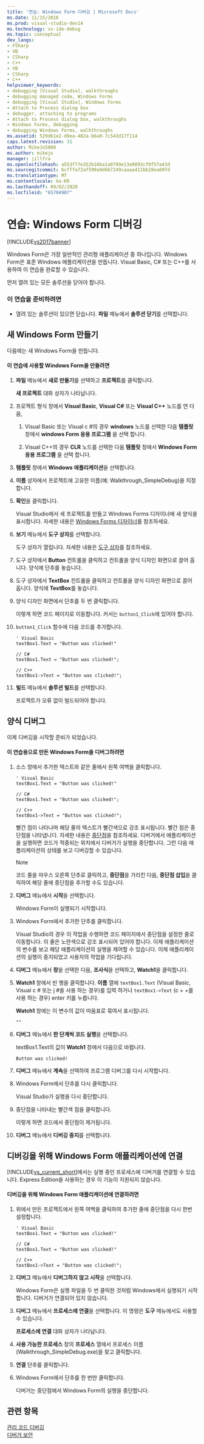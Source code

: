 ```yaml
---
title: '연습: Windows Form 디버깅 | Microsoft Docs'
ms.date: 11/15/2016
ms.prod: visual-studio-dev14
ms.technology: vs-ide-debug
ms.topic: conceptual
dev_langs:
- FSharp
- VB
- CSharp
- C++
- VB
- CSharp
- C++
helpviewer_keywords:
- debugging [Visual Studio], walkthroughs
- debugging managed code, Windows Forms
- debugging [Visual Studio], Windows Forms
- Attach to Process dialog box
- debugger, attaching to programs
- Attach to Process dialog box, walkthroughs
- Windows Forms, debugging
- debugging Windows Forms, walkthroughs
ms.assetid: 529db1e2-d9ea-482a-b6a0-7c543d17f114
caps.latest.revision: 31
author: MikeJo5000
ms.author: mikejo
manager: jillfra
ms.openlocfilehash: a553f77e352b16ba1a0709e13e8893cf0f57a43d
ms.sourcegitcommit: 6cfffa72af599a9d667249caaaa411bb28ea69fd
ms.translationtype: MT
ms.contentlocale: ko-KR
ms.lasthandoff: 09/02/2020
ms.locfileid: "65704907"
---
```

# <a name="walkthrough-debugging-a-windows-form"></a>연습: Windows Form 디버깅
[!INCLUDE[vs2017banner](../includes/vs2017banner.md)]

Windows Form은 가장 일반적인 관리형 애플리케이션 중 하나입니다. Windows Form은 표준 Windows 애플리케이션을 만듭니다. Visual Basic, C# 또는 C++를 사용하여 이 연습을 완료할 수 있습니다.  
  
 먼저 열려 있는 모든 솔루션을 닫아야 합니다.  
  
### <a name="to-prepare-for-this-walkthrough"></a>이 연습을 준비하려면  
  
- 열려 있는 솔루션이 있으면 닫습니다. **파일** 메뉴에서 **솔루션 닫기**를 선택합니다.  
  
## <a name="create-a-new-windows-form"></a>새 Windows Form 만들기  
 다음에는 새 Windows Form을 만듭니다.  
  
#### <a name="to-create-the-windows-form-for-this-walkthrough"></a>이 연습에 사용할 Windows Form을 만들려면  
  
1. **파일** 메뉴에서 **새로 만들기**를 선택하고 **프로젝트**를 클릭합니다.  
  
     **새 프로젝트** 대화 상자가 나타납니다.  
  
2. 프로젝트 형식 창에서 **Visual Basic**, **Visual C#** 또는 **Visual C++** 노드를 연 다음,  
  
    1. Visual Basic 또는 Visual c #의 경우 **windows** 노드를 선택한 다음 **템플릿** 창에서 **windows Form 응용 프로그램** 을 선택 합니다.  
  
    2. Visual C++의 경우 **CLR** 노드를 선택한 다음 **템플릿** 창에서 **Windows Form 응용 프로그램** 을 선택 합니다.  
  
3. **템플릿** 창에서 **Windows 애플리케이션**을 선택합니다.  
  
4. **이름** 상자에서 프로젝트에 고유한 이름(예: Walkthrough_SimpleDebug)을 지정합니다.  
  
5. **확인**을 클릭합니다.  
  
     Visual Studio에서 새 프로젝트를 만들고 Windows Forms 디자이너에 새 양식을 표시합니다. 자세한 내용은 [Windows Forms 디자이너](https://msdn.microsoft.com/3c3d61f8-f36c-4d41-b9c3-398376fabb15)를 참조하세요.  
  
6. **보기** 메뉴에서 **도구 상자**를 선택합니다.  
  
     도구 상자가 열립니다. 자세한 내용은 [도구 상자](../ide/reference/toolbox.md)를 참조하세요.  
  
7. 도구 상자에서 **Button** 컨트롤을 클릭하고 컨트롤을 양식 디자인 화면으로 끌어 옵니다. 양식에 단추를 놓습니다.  
  
8. 도구 상자에서 **TextBox** 컨트롤을 클릭하고 컨트롤을 양식 디자인 화면으로 끌어 옵니다. 양식에 **TextBox**를 놓습니다.  
  
9. 양식 디자인 화면에서 단추를 두 번 클릭합니다.  
  
     이렇게 하면 코드 페이지로 이동합니다. 커서는 `button1_Click`에 있어야 합니다.  
  
10. `button1_Click` 함수에 다음 코드를 추가합니다.  
  
    ```  
    ' Visual Basic  
    textBox1.Text = "Button was clicked!"  
  
    // C#  
    textBox1.Text = "Button was clicked!";  
  
    // C++  
    textBox1->Text = "Button was clicked!";  
    ```  
  
11. **빌드** 메뉴에서 **솔루션 빌드**를 선택합니다.  
  
     프로젝트가 오류 없이 빌드되어야 합니다.  
  
## <a name="debug-your-form"></a>양식 디버그  
 이제 디버깅을 시작할 준비가 되었습니다.  
  
#### <a name="to-debug-the-windows-form-created-for-this-walkthrough"></a>이 연습용으로 만든 Windows Form을 디버그하려면  
  
1. 소스 창에서 추가한 텍스트와 같은 줄에서 왼쪽 여백을 클릭합니다.  
  
    ```  
    ' Visual Basic  
    textBox1.Text = "Button was clicked!"  
  
    // C#  
    textBox1.Text = "Button was clicked!";  
  
    // C++  
    textBox1->Text = "Button was clicked!";  
    ```  
  
     빨간 점이 나타나며 해당 줄의 텍스트가 빨간색으로 강조 표시됩니다. 빨간 점은 중단점을 나타냅니다. 자세한 내용은 [중단점](https://msdn.microsoft.com/fe4eedc1-71aa-4928-962f-0912c334d583)을 참조하세요. 디버거에서 애플리케이션을 실행하면 코드가 적중되는 위치에서 디버거가 실행을 중단합니다. 그런 다음 애플리케이션의 상태를 보고 디버깅할 수 있습니다.  
  
    > [!NOTE]
    > 코드 줄을 마우스 오른쪽 단추로 클릭하고, **중단점**을 가리킨 다음, **중단점 삽입**을 클릭하여 해당 줄에 중단점을 추가할 수도 있습니다.  
  
2. **디버그** 메뉴에서 **시작**을 선택합니다.  
  
     Windows Form이 실행되기 시작합니다.  
  
3. Windows Form에서 추가한 단추를 클릭합니다.  
  
     Visual Studio의 경우 이 작업을 수행하면 코드 페이지에서 중단점을 설정한 줄로 이동합니다. 이 줄은 노란색으로 강조 표시되어 있어야 합니다. 이제 애플리케이션의 변수를 보고 해당 애플리케이션의 실행을 제어할 수 있습니다. 이제 애플리케이션의 실행이 중지되었고 사용자의 작업을 기다립니다.  
  
4. **디버그** 메뉴에서 **창**을 선택한 다음, **조사식**을 선택하고, **Watch1**을 클릭합니다.  
  
5. **Watch1** 창에서 빈 행을 클릭합니다. **이름** 열에 `textBox1.Text` (Visual Basic, Visual c # 또는 j #을 사용 하는 경우)를 입력 하거나 `textBox1->Text` (c + +를 사용 하는 경우) enter 키를 누릅니다.  
  
     **Watch1** 창에는 이 변수의 값이 따옴표로 묶여서 표시됩니다.  
  
    ```  
    ""  
    ```  
  
6. **디버그** 메뉴에서 **한 단계씩 코드 실행**을 선택합니다.  
  
     textBox1.Text의 값이 **Watch1** 창에서 다음으로 바뀝니다.  
  
    ```  
    Button was clicked!  
    ```  
  
7. **디버그** 메뉴에서 **계속**을 선택하여 프로그램 디버그를 다시 시작합니다.  
  
8. Windows Form에서 단추를 다시 클릭합니다.  
  
     Visual Studio가 실행을 다시 중단합니다.  
  
9. 중단점을 나타내는 빨간색 점을 클릭합니다.  
  
     이렇게 하면 코드에서 중단점이 제거됩니다.  
  
10. **디버그** 메뉴에서 **디버깅 중지**를 선택합니다.  
  
## <a name="attach-to-your-windows-form-application-for-debugging"></a>디버깅을 위해 Windows Form 애플리케이션에 연결  
 [!INCLUDE[vs_current_short](../includes/vs-current-short-md.md)]에서는 실행 중인 프로세스에 디버거를 연결할 수 있습니다. Express Edition을 사용하는 경우 이 기능이 지원되지 않습니다.  
  
#### <a name="to-attach-to-the-windows-form-application-for-debugging"></a>디버깅을 위해 Windows Form 애플리케이션에 연결하려면  
  
1. 위에서 만든 프로젝트에서 왼쪽 여백을 클릭하여 추가한 줄에 중단점을 다시 한번 설정합니다.  
  
    ```  
    ' Visual Basic  
    textBox1.Text = "Button was clicked!"  
  
    // C#  
    textBox1.Text = "Button was clicked!"  
  
    // C++  
    textBox1->Text = "Button was clicked!";  
    ```  
  
2. **디버그** 메뉴에서 **디버그하지 않고 시작**을 선택합니다.  
  
     Windows Form은 실행 파일을 두 번 클릭한 것처럼 Windows에서 실행되기 시작합니다. 디버거가 연결되어 있지 않습니다.  
  
3. **디버그** 메뉴에서 **프로세스에 연결**을 선택합니다. 이 명령은 **도구** 메뉴에서도 사용할 수 있습니다.  
  
     **프로세스에 연결** 대화 상자가 나타납니다.  
  
4. **사용 가능한 프로세스** 창의 **프로세스** 열에서 프로세스 이름(Walkthrough_SimpleDebug.exe)을 찾고 클릭합니다.  
  
5. **연결** 단추를 클릭합니다.  
  
6. Windows Form에서 단추를 한 번만 클릭합니다.  
  
     디버거는 중단점에서 Windows Form의 실행을 중단합니다.  
  
## <a name="see-also"></a>관련 항목  
 [관리 코드 디버깅](../debugger/debugging-managed-code.md)   
 [디버거 보안](../debugger/debugger-security.md)
